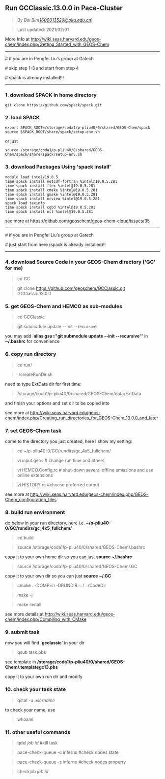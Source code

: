 ## Run GCClassic.13.0.0 in Pace-Cluster
> By *Bai Bin*(*1600013520@pku.edu.cn*)

> Last updated: 2021/02/01

More Info at http://wiki.seas.harvard.edu/geos-chem/index.php/Getting_Started_with_GEOS-Chem

********************************************************************

\# if you are in Pengfei Liu’s group at Gatech

\# skip step 1-3 and start from step 4

\# spack is already installed!!!

********************************************************************

### 1. download SPACK in home directory
```
git clone https://github.com/spack/spack.git
```
### 2. load SPACK
```
export SPACK_ROOT=/storage/coda1/p-pliu40/0/shared/GEOS-Chem/spack
source $SPACK_ROOT/share/spack/setup-env.sh
```
or just
```
source /storage/coda1/p-pliu40/0/shared/GEOS-Chem/spack/share/spack/setup-env.sh
```
### 3. download Packages Using 'spack install'
```
module load intel/19.0.5
time spack install netcdf-fortran %intel@19.0.5.281
time spack install flex %intel@19.0.5.281
time spack install cmake %intel@19.0.5.281
time spack install gmake %intel@19.0.5.281
time spack install ncview %intel@19.0.5.281
spack load texinfo
time spack install cgbd %intel@19.0.5.281
time spack install ncl %intel@19.0.5.281
```
see more at  https://github.com/geoschem/geos-chem-cloud/issues/35

********************************************************************

\# if you are in Pengfei Liu’s group at Gatech

\# just start from here (spack is already installed)!!

********************************************************************

### 4. download Source Code in your GEOS-Chem directory ('GC' for me)
> cd GC

> git clone https://github.com/geoschem/GCClassic.git GCClassic.13.0.0

### 5. get GEOS-Chem and HEMCO as sub-modules
> cd GCClassic

> git submodule update --init --recursive

you may add '**alias gsu="git submodule update --init --recursive"**' in **~/.bashrc** for convenience
 
### 6. copy run directory
> cd run/

> ./createRunDir.sh

 need to type ExtData dir for first time:

> /storage/coda1/p-pliu40/0/shared/GEOS-Chem/data/ExtData

and finish your options and set dir to be copied into

see more at http://wiki.seas.harvard.edu/geos-chem/index.php/Creating_run_directories_for_GEOS-Chem_13.0.0_and_later

### 7. set GEOS-Chem task
come to the directory you just created, here I show my setting:

> cd ~/p-pliu40-0/GC/rundirs/gc_4x5_fullchem/

> vi input.geos          # change run time and others

> vi HEMCO.Config.rc     # shut-down several offline emissions and use online extensions

> vi HISTORY.rc          #choose preferred output

see more at http://wiki.seas.harvard.edu/geos-chem/index.php/GEOS-Chem_configuration_files

### 8. build run environment
do below in your run directory, here i.e. **~/p-pliu40-0/GC/rundirs/gc_4x5_fullchem/**

> cd build

> source /storage/coda1/p-pliu40/0/shared/GEOS-Chem/.bashrc 

copy it to your own home dir so you can just **source ~/.bashrc**

> source /storage/coda1/p-pliu40/0/shared/GEOS-Chem/.GC 

copy it to your own dir so you can just **source ~/.GC**

> cmake . -DOMP=n -DRUNDIR=../ ../CodeDir

> make -j

> make install

see more details at http://wiki.seas.harvard.edu/geos-chem/index.php/Compiling_with_CMake

### 9. submit task
now you will find '**gcclassic**' in your dir

> qsub task.pbs

see template in **/storage/coda1/p-pliu40/0/shared/GEOS-Chem/.templategc13.pbs**

copy it to your own run dir and modify


### 10. check your task state
> qstat -u *username*

to check your name, use

> whoami

### 11. other useful commands

> qdel *job id* #kill task

> pace-check-queue -c inferno  #check nodes state

> pace-check-queue -s inferno  #check nodes property

> checkjob *job id*
